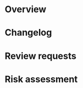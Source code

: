 <!--
  Thanks for taking the time to open a pull request! Please make sure you've read the "Opening Pull Requests" section of our Contributing Guide:

  https://github.com/Opentrons/opentrons/blob/edge/CONTRIBUTING.md#opening-pull-requests

  To ensure your code is reviewed quickly and thoroughly, please fill out the sections below to the best of your ability!
-->

# Overview

<!--
  Use this section to describe your pull-request at a high level. If the PR addresses any open issues, please tag the issues here.
-->

# Changelog

<!--
  List out the changes to the code in this PR. Please try your best to categorize your changes and describe what has changed and why.

  Example changelog:
  - Fixed app crash when trying to calibrate an illegal pipette
  - Added state to API to track pipette usage
  - Updated API docs to mention only two pipettes are supported

  IMPORTANT: MAKE SURE ANY BREAKING CHANGES ARE PROPERLY COMMUNICATED
-->

# Review requests

<!--
  Describe any requests for your reviewers here.
-->

# Risk assessment

<!--
  Carefully go over your pull request and look at the other parts of the codebase it may affect. Look for the possibility, even if you think it's small, that your change may affect some other part of the system - for instance, changing return tip behavior in protocol may also change the behavior of labware calibration.

  Identify the other parts of the system your codebase may affect, so that in addition to your own review and testing, other people who may not have the system internalized as much as you can focus their attention and testing there.
-->
